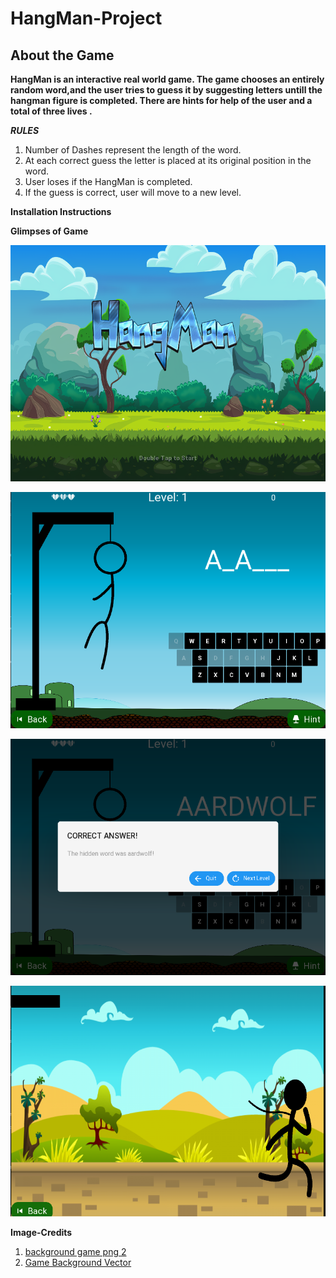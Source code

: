 # HangMan-Project

## About the Game ##

**HangMan is an interactive real world game. The game chooses an entirely random word,and the user tries to guess it by suggesting letters untill the hangman figure is completed. There are hints for help of the user and a total of three lives .**

___RULES___

1. Number of Dashes represent the length of the word.
2. At each correct guess the letter is placed at its original position in the word.
3. User loses if the HangMan is completed.
4. If the guess is correct, user will move to a new level.

__Installation Instructions__



__Glimpses of Game__

<p align="center">
  <img src="https://github.com/JOSBEAK/HangMan-Project/blob/all_bg/Game-SS/1.png"/>
</p>

<p align="center">
  <img src="https://github.com/JOSBEAK/HangMan-Project/blob/all_bg/Game-SS/2.png"/>
</p>

<p align="center">
  <img src="https://github.com/JOSBEAK/HangMan-Project/blob/all_bg/Game-SS/3.png/"/>
</p>

<p align="center">
  <img src="https://github.com/JOSBEAK/HangMan-Project/blob/all_bg/Game-SS/4.png"/>
</p>







__Image-Credits__
1. <a title="background game png 2" href="https://pngimage.net/background-game-png-2/">background game png 2</a>
2. <a href="https://vectorified.com/game-background-vector">Game Background Vector</a>          





